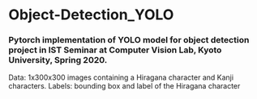 # Object-Detection_YOLO

### Pytorch implementation of YOLO model for object detection project in IST Seminar at Computer Vision Lab, Kyoto University, Spring 2020.

Data: 1x300x300 images containing a Hiragana character and Kanji characters.
Labels: bounding box and label of the Hiragana character
